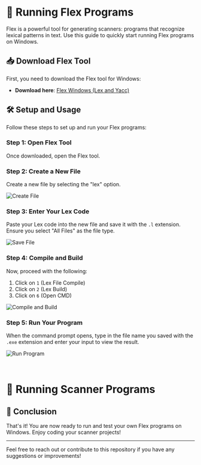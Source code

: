 # 🚀 Running Flex Programs

Flex is a powerful tool for generating scanners: programs that recognize lexical patterns in text. Use this guide to quickly start running Flex programs on Windows.

## 📥 Download Flex Tool

First, you need to download the Flex tool for Windows:

- **Download here**: [Flex Windows (Lex and Yacc)](http://www.technorange.com/wp-content/uploads/Flex%20Windows%20%5BLex%20and%20Yacc%5D.exe)

## 🛠️ Setup and Usage

Follow these steps to set up and run your Flex programs:

### Step 1: Open Flex Tool

Once downloaded, open the Flex tool.

### Step 2: Create a New File

Create a new file by selecting the "lex" option.

![Create File](https://github.com/Ahad1317/CompilerDesign--18CSC304J/assets/96586030/9aac3271-4412-4720-88f3-a14e53549e60)

### Step 3: Enter Your Lex Code

Paste your Lex code into the new file and save it with the `.l` extension. Ensure you select "All Files" as the file type.

![Save File](https://github.com/Ahad1317/CompilerDesign--18CSC304J/assets/96586030/2be1da47-2dc4-466e-91f8-6b1694cef2c3)

### Step 4: Compile and Build

Now, proceed with the following:
1. Click on `1` (Lex File Compile)
2. Click on `2` (Lex Build)
3. Click on `6` (Open CMD)

![Compile and Build](https://github.com/Ahad1317/CompilerDesign--18CSC304J/assets/96586030/9c7b5746-87c0-48f2-b52f-0aba1fe04265)

### Step 5: Run Your Program

When the command prompt opens, type in the file name you saved with the `.exe` extension and enter your input to view the result.

![Run Program](https://github.com/Ahad1317/CompilerDesign--18CSC304J/assets/96586030/c5106e45-8719-4521-9578-d78ec34a02eb)

<br>

# 🚀 Running Scanner Programs

## 🌟 Conclusion

That's it! You are now ready to run and test your own Flex programs on Windows. Enjoy coding your scanner projects!

---

Feel free to reach out or contribute to this repository if you have any suggestions or improvements!
